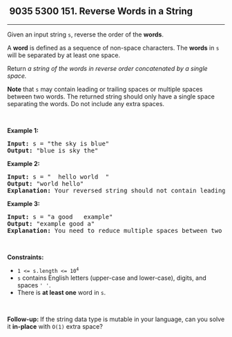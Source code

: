<h2> 9035 5300
151. Reverse Words in a String</h2><hr><div><p>Given an input string <code>s</code>, reverse the order of the <strong>words</strong>.</p>

<p>A <strong>word</strong> is defined as a sequence of non-space characters. The <strong>words</strong> in <code>s</code> will be separated by at least one space.</p>

<p>Return <em>a string of the words in reverse order concatenated by a single space.</em></p>

<p><b>Note</b> that <code>s</code> may contain leading or trailing spaces or multiple spaces between two words. The returned string should only have a single space separating the words. Do not include any extra spaces.</p>

<p>&nbsp;</p>
<p><strong class="example">Example 1:</strong></p>

<pre><strong>Input:</strong> s = "the sky is blue"
<strong>Output:</strong> "blue is sky the"
</pre>

<p><strong class="example">Example 2:</strong></p>

<pre><strong>Input:</strong> s = "  hello world  "
<strong>Output:</strong> "world hello"
<strong>Explanation:</strong> Your reversed string should not contain leading or trailing spaces.
</pre>

<p><strong class="example">Example 3:</strong></p>

<pre><strong>Input:</strong> s = "a good   example"
<strong>Output:</strong> "example good a"
<strong>Explanation:</strong> You need to reduce multiple spaces between two words to a single space in the reversed string.
</pre>

<p>&nbsp;</p>
<p><strong>Constraints:</strong></p>

<ul>
	<li><code>1 &lt;= s.length &lt;= 10<sup>4</sup></code></li>
	<li><code>s</code> contains English letters (upper-case and lower-case), digits, and spaces <code>' '</code>.</li>
	<li>There is <strong>at least one</strong> word in <code>s</code>.</li>
</ul>

<p>&nbsp;</p>
<p><b data-stringify-type="bold">Follow-up:&nbsp;</b>If the string data type is mutable in your language, can&nbsp;you solve it&nbsp;<b data-stringify-type="bold">in-place</b>&nbsp;with&nbsp;<code data-stringify-type="code">O(1)</code>&nbsp;extra space?</p>
</div>